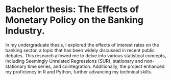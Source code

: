# Bachelor thesis: The Effects of Monetary Policy on the Banking Industry.
In my undergraduate thesis, I explored the effects of interest rates on the banking sector, a topic that has been widely discussed in recent public debates. This research allowed me to delve into various statistical concepts, including Seemingly Unrelated Regressions (SUR), stationary and non-stationary time series, and cointegration. Additionally, the project enhanced my proficiency in R and Python, further advancing my technical skills. 
